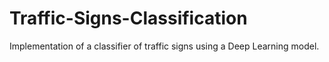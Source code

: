 # Traffic-Signs-Classification

Implementation of a classifier of traffic signs using a Deep Learning model.
